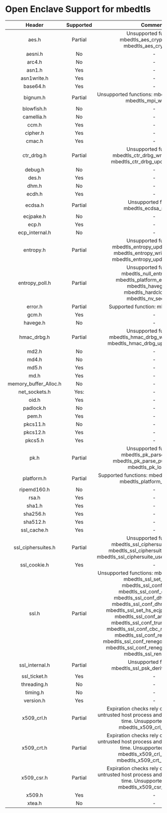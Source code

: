 # Open Enclave Support for mbedtls

Header | Supported | Comments |
:---:|:---:|:---:|
aes.h | Partial | Unsupported functions: mbedtls_aes_crypt_cfb128(), mbedtls_aes_crypt_cfb8() |
aesni.h | No | - |
arc4.h | No | - |
asn1.h | Yes | -|
asn1write.h | Yes | - |
base64.h | Yes | - |
bignum.h | Partial | Unsupported functions: mbedtls_mpi_read_file(), mbedtls_mpi_write_file() |
blowfish.h | No | - |
camellia.h | No | - |
ccm.h | Yes | - |
cipher.h | Yes | - |
cmac.h | Yes | - |
ctr_drbg.h | Partial | Unsupported functions: mbedtls_ctr_drbg_write_seed_file(), mbedtls_ctr_drbg_update_seed_file() |
debug.h | No | - |
des.h | Yes | - |
dhm.h | No | - |
ecdh.h | Yes | - |
ecdsa.h | Partial | Unsupported function: mbedtls_ecdsa_sign_det() |
ecjpake.h | No | - |
ecp.h | Yes | - |
ecp_internal.h | No  | - |
entropy.h | Partial | Unsupported functions: mbedtls_entropy_update_nv_seed(), mbedtls_entropy_write_seed_file(), mbedtls_entropy_update_seed_file() |
entropy_poll.h | Partial | Unsupported functions: mbedtls_null_entropy_poll(), mbedtls_platform_entropy_poll(), mbedtls_havege_poll(), mbedtls_hardclock_poll(), mbedtls_nv_seed_poll() |
error.h | Partial | Supported function: mbedtls_strerror() |
gcm.h | Yes | - |
havege.h | No | - |
hmac_drbg.h | Partial | Unsupported functions: mbedtls_hmac_drbg_write_seed_file(), mbedtls_hmac_drbg_update_seed_file() |
md2.h | No | - |
md4.h | No  | - |
md5.h | Yes | - |
md.h | Yes | - |
memory_buffer_Alloc.h | No | - |
net_sockets.h | Yes: | - |
oid.h | Yes | - |
padlock.h | No  | - |
pem.h | Yes | - |
pkcs11.h | No | - |
pkcs12.h | Yes | - |
pkcs5.h | Yes | - |
pk.h | Partial | Unsupported functions: mbedtls_pk_parse_keyfile(), mbedtls_pk_parse_public_keyfile(), mbedtls_pk_load_file() |
platform.h | Partial | Supported functions: mbedtls_platform_setup(), mbedtls_platform_teardown() |
ripemd160.h | No | - |
rsa.h | Yes | - |
sha1.h | Yes | - |
sha256.h | Yes | - |
sha512.h | Yes | - |
ssl_cache.h | Yes | - |
ssl_ciphersuites.h | Partial | Unsupported functions: mbedtls_ssl_ciphersuite_uses_dhe(), mbedtls_ssl_ciphersuite_uses_ecdhe(), mbedtls_ssl_ciphersuite_uses_server_signature() |
ssl_cookie.h | Yes | - |
ssl.h | Partial | Unsupported functions: mbedtls_ssl_conf_psk(), mbedtls_ssl_set_hs_psk(), mbedtls_ssl_conf_psk_cb(), mbedtls_ssl_conf_dh_param(), mbedtls_ssl_conf_dh_param_ctx(), mbedtls_ssl_conf_dhm_min_bitlen(), mbedtls_ssl_set_hs_ecjpake_password(), mbedtls_ssl_conf_arc4_support(), mbedtls_ssl_conf_truncated_hmac(), mbedtls_ssl_conf_cbc_record_splitting(), mbedtls_ssl_conf_renegotiation(), mbedtls_ssl_conf_renegotiation_enforced(), mbedtls_ssl_conf_renegotiation_period(), mbedtls_ssl_renegotiate() |
ssl_internal.h | Partial | Unsupported function: mbedtls_ssl_psk_derive_premaster() |
ssl_ticket.h | Yes | - |
threading.h | No  | - |
timing.h | No | - |
version.h | Yes | - |
x509_crl.h | Partial | Expiration checks rely on implicit calls to untrusted host process and not enclave secured time. Unsupported function: mbedtls_x509_crl_parse_file() |
x509_crt.h | Partial | Expiration checks rely on implicit calls to untrusted host process and not enclave secured time. Unsupported functions: mbedtls_x509_crl_parse_file(), mbedtls_x509_crt_parse_path() |
x509_csr.h | Partial | Expiration checks rely on implicit calls to untrusted host process and not enclave secured time. Unsupported function: mbedtls_x509_csr_parse_file() |
x509.h | Yes | - |
xtea.h | No | - |
